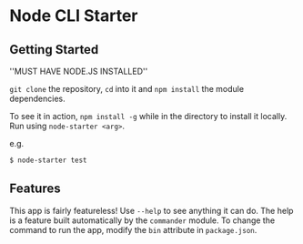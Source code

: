 # Node CLI Starter

## Getting Started

''MUST HAVE NODE.JS INSTALLED''

`git clone` the repository, `cd` into it and `npm install` the module dependencies. 

To see it in action, `npm install -g` while in the directory to install it locally. Run using `node-starter <arg>`.

e.g. 
```bash
$ node-starter test
``` 

## Features

This app is fairly featureless! Use `--help` to see anything it can do. The help is a feature built automatically by the `commander` module. To change the command to run the app, modify the `bin` attribute in `package.json`. 

